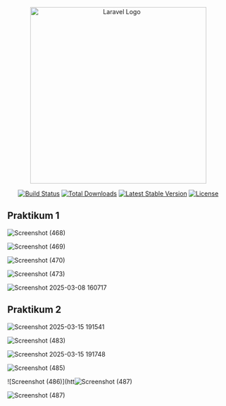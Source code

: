 <p align="center"><a href="https://laravel.com" target="_blank"><img src="https://raw.githubusercontent.com/laravel/art/master/logo-lockup/5%20SVG/2%20CMYK/1%20Full%20Color/laravel-logolockup-cmyk-red.svg" width="400" alt="Laravel Logo"></a></p>

<p align="center">
<a href="https://github.com/laravel/framework/actions"><img src="https://github.com/laravel/framework/workflows/tests/badge.svg" alt="Build Status"></a>
<a href="https://packagist.org/packages/laravel/framework"><img src="https://img.shields.io/packagist/dt/laravel/framework" alt="Total Downloads"></a>
<a href="https://packagist.org/packages/laravel/framework"><img src="https://img.shields.io/packagist/v/laravel/framework" alt="Latest Stable Version"></a>
<a href="https://packagist.org/packages/laravel/framework"><img src="https://img.shields.io/packagist/l/laravel/framework" alt="License"></a>
</p>

## Praktikum 1

![Screenshot (468)](https://github.com/user-attachments/assets/2a182bdf-c43e-44de-8cdc-42dbcc9a1ac9)

![Screenshot (469)](https://github.com/user-attachments/assets/78776214-1eca-4bc9-85fb-53e42f813808)

![Screenshot (470)](https://github.com/user-attachments/assets/6443d806-ad92-4b0c-853f-1878cc3d671a)

![Screenshot (473)](https://github.com/user-attachments/assets/e6fd677a-37e3-49dd-bc5f-8eb686f618ca)

![Screenshot 2025-03-08 160717](https://github.com/user-attachments/assets/a523cd17-82d2-4bbc-affc-1926698d9283)

## Praktikum 2


![Screenshot 2025-03-15 191541](https://github.com/user-attachments/assets/45ceba1f-2fe9-432b-adf1-b20403b12782)

![Screenshot (483)](https://github.com/user-attachments/assets/ea1c56aa-fa35-458e-9cdd-107dacab8954)

![Screenshot 2025-03-15 191748](https://github.com/user-attachments/assets/4e0cb384-5921-4f7d-bb84-ee0d355745f0)

![Screenshot (485)](https://github.com/user-attachments/assets/9c92d709-b3ae-422c-b41c-6b6aa0aa6bf6)

![Screenshot (486)](htt![Screenshot (487)](https://github.com/user-attachments/assets/a0a79622-2571-422b-ba8d-1ea0cc6db04e)

![Screenshot (487)](https://github.com/user-attachments/assets/32c895cf-fb70-4d2b-8533-174d565667c3)



